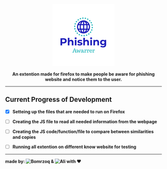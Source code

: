 
<p align="center">
  <img src="https://github.com/Bomrzoq/PhishingAwarness_Extenstion/blob/main/assets/logo.png?raw=true" alt="Sublime's custom image"/>
</p>

<p align="center">
<b>An extention made for firefox to make people be aware for phishing website and notice them to the user.<b>
</p>

---------
  
## Current Progress of Development
- [x] Setteing up the files that are needed to run on Firefox
- [ ] Creating the JS file to read all needed information from the webpage
- [ ] Creating the JS code/function/file to compare between similarities and copies
- [ ] Running all extention on different know website for testing


---------

made by: ![Bomrzoq](https://github.com/Bomrzoq) & ![Ali](https://github.com/SuperOzi01) with :heart:


